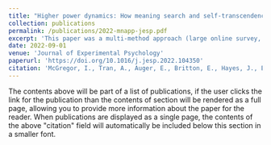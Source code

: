 ```yaml
---
title: "Higher power dynamics: How meaning search and self-transcendence inspire approach motivation and magnanimity"
collection: publications
permalink: /publications/2022-mnapp-jesp.pdf
excerpt: 'This paper was a multi-method approach (large online survey, EEG, behavioural measures in-lab) analyzing how meaning-making can increase approach motivation.'
date: 2022-09-01
venue: 'Journal of Experimental Psychology'
paperurl: 'https://doi.org/10.1016/j.jesp.2022.104350'
citation: 'McGregor, I., Tran, A., Auger, E., Britton, E., Hayes, J., Elnakouri, A., Eftekhari, E., Sharpinskyi, K., Arbiv, O.A. and Nash, K. (2022). Higher power dynamics: How meaning search and self-transcendence inspire approach motivation and magnanimity. Journal of Experimental Social Psychology, 102, 104350.'
---
```


The contents above will be part of a list of publications, if the user clicks the link for the publication than the contents of section will be rendered as a full page, allowing you to provide more information about the paper for the reader. When publications are displayed as a single page, the contents of the above "citation" field will automatically be included below this section in a smaller font.
